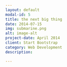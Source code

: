 ```yaml
---
layout: default
modal-id: 5
title: the next big thing
date: 2014-07-15
img: submarine.png
alt: image-alt
project-date: April 2014
client: Start Bootstrap
category: Web Development
description:

---
```


